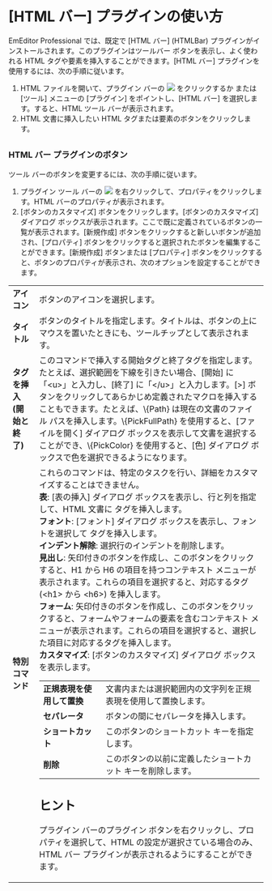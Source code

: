 # \[HTML バー\] プラグインの使い方

EmEditor Professional では、既定で \[HTML バー\] (HTMLBar) プラグインがインストールされます。このプラグインはツールバー ボタンを表示し、よく使われる HTML タグや要素を挿入することができます。\[HTML バー\] プラグインを使用するには、次の手順に従います。

1. HTML ファイルを開いて、プラグイン バーの ![](../../images/htmlbar..png) をクリックするか または \[ツール\] メニューの \[プラグイン\] をポイントし、\[HTML バー\] を選択します。すると、HTML ツール バーが表示されます。
2. HTML 文書に挿入したい HTML タグまたは要素のボタンをクリックします。

## 

### HTML バー プラグインのボタン

ツール バーのボタンを変更するには、次の手順に従います。

1. プラグイン ツール バーの ![](../../images/htmlbar..png) を右クリックして、プロパティをクリックします。HTML バーのプロパティが表示されます。
2. \[ボタンのカスタマイズ\] ボタンをクリックします。\[ボタンのカスタマイズ\] ダイアログ ボックスが表示されます。ここで既に定義されているボタンの一覧が表示されます。\[新規作成\] ボタンをクリックすると新しいボタンが追加され、\[プロパティ\] ボタンをクリックすると選択されたボタンを編集することができます。\[新規作成\] ボタンまたは \[プロパティ\] ボタンをクリックすると、ボタンのプロパティが表示され、次のオプションを設定することができます。

|     |     |
| --- | --- |
| **アイコン** | ボタンのアイコンを選択します。 |
| **タイトル** | ボタンのタイトルを指定します。タイトルは、ボタンの上にマウスを置いたときにも、ツールチップとして表示されます。 |
| **タグを挿入 (開始と終了)** | このコマンドで挿入する開始タグと終了タグを指定します。たとえば、選択範囲を下線を引きたい場合、\[開始\] に「\<u\>」と入力し、\[終了\] に「\<\/u\>」と入力します。\[>\] ボタンをクリックしてあらかじめ定義されたマクロを挿入することもできます。たとえば、\\{Path} は現在の文書のファイル パスを挿入します。\\{PickFullPath} を使用すると、\[ファイルを開く\] ダイアログ ボックスを表示して文書を選択することができ、\\{PickColor} を使用すると、\[色\] ダイアログ ボックスで色を選択できるようになります。 |
| **特別コマンド** | これらのコマンドは、特定のタスクを行い、詳細をカスタマイズすることはできません。<br>**表**: \[表の挿入\] ダイアログ ボックスを表示し、行と列を指定して、HTML 文書に <table> タグを挿入します。<br>**フォント**: \[フォント\] ダイアログ ボックスを表示し、フォントを選択して <font> タグを挿入します。<br>**インデント解除**: 選択行のインデントを削除します。<br>**見出し**: 矢印付きのボタンを作成し、このボタンをクリックすると、H1 から H6 の項目を持つコンテキスト メニューが表示されます。これらの項目を選択すると、対応するタグ (\<h1\> から \<h6\>) を挿入します。<br>**フォーム**: 矢印付きのボタンを作成し、このボタンをクリックすると、フォームやフォームの要素を含むコンテキスト メニューが表示されます。これらの項目を選択すると、選択した項目に対応するタグを挿入します。<br>**カスタマイズ**: \[ボタンのカスタマイズ\] ダイアログ ボックスを表示します。 |
| **正規表現を使用して置換** | 文書内または選択範囲内の文字列を正規表現を使用して置換します。 |
| **セパレータ** | ボタンの間にセパレータを挿入します。 |
| **ショートカット** | このボタンのショートカット キーを指定します。 |
| **削除** | このボタンの以前に定義したショートカット キーを削除します。 |

## ヒント

プラグイン バーのプラグイン ボタンを右クリックし、プロパティを選択して、HTML の設定が選択さている場合のみ、HTML バー プラグインが表示されるようにすることができます。
